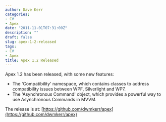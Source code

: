 ```yaml
---
author: Dave Kerr
categories:
- C#
- Apex
date: "2011-11-01T07:31:00Z"
description: ""
draft: false
slug: apex-1-2-released
tags:
- C#
- Apex
title: Apex 1.2 Released
---
```


Apex 1.2 has been released, with some new features:

- The 'Compatibility' namespace, which contains classes to address compatibility issues between WPF, Silverlight and WP7.
- The 'Asynchronous Command' object, which provides a powerful way to use Asynchronous Commands in MVVM.

The release is at: [https://github.com/dwmkerr/apex](https://github.com/dwmkerr/apex)
